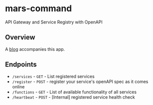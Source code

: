 # mars-command

API Gateway and Service Registry with OpenAPI

## Overview

A [blog](./docs/BLOG.md) accompanies this app.

## Endpoints

- `/services` - `GET` - List registered services
- `/register` - `POST` - register your service's openAPI spec as it comes online
- `/functions` - `GET` - List of available functionality of all services
- `/heartbeat` - `POST` - [Internal] registered service health check
